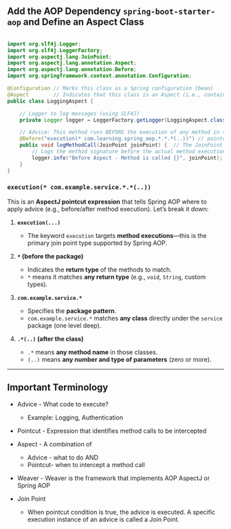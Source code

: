 ## Add the AOP Dependency `spring-boot-starter-aop` and Define an Aspect Class

``` java

import org.slf4j.Logger;
import org.slf4j.LoggerFactory;
import org.aspectj.lang.JoinPoint;
import org.aspectj.lang.annotation.Aspect;
import org.aspectj.lang.annotation.Before;
import org.springframework.context.annotation.Configuration;

@Configuration // Marks this class as a Spring configuration (bean)
@Aspect        // Indicates that this class is an Aspect (i.e., contains cross-cutting logic)
public class LoggingAspect {

    // Logger to log messages (using SLF4J)
    private Logger logger = LoggerFactory.getLogger(LoggingAspect.class);

    // Advice: This method runs BEFORE the execution of any method in the specified package
    @Before("execution(* com.learning.spring_aop.*.*.*(..))") // pointcut
    public void logMethodCall(JoinPoint joinPoint) {  // The JoinPoint gives info like method name and arguments.
        // Logs the method signature before the actual method execution
        logger.info("Before Aspect - Method is called {}", joinPoint);
    }
}


```

### `execution(* com.example.service.*.*(..))`

This is an **AspectJ pointcut expression** that tells Spring AOP where to apply advice (e.g., before/after method execution). Let’s break it down:

1. **`execution(...)`**

   * The keyword `execution` targets **method executions**—this is the primary join point type supported by Spring AOP.

2. **`*` (before the package)**

   * Indicates the **return type** of the methods to match.
   * `*` means it matches **any return type** (e.g., `void`, `String`, custom types).

3. **`com.example.service.*`**

   * Specifies the **package pattern**.
   * `com.example.service.*` matches **any class** directly under the `service` package (one level deep).

4. **`.*(..)` (after the class)**

   * `.*` means **any method name** in those classes.
   * `(..)` means **any number and type of parameters** (zero or more).

---

## Important Terminology

* Advice - What code to execute?
    * Example: Logging, Authentication

* Pointcut - Expression that identifies method calls to be intercepted
* Aspect - A combination of
  * Advice - what to do AND
  * Pointcut- when to intercept a method call

* Weaver - Weaver is the framework that implements AOP
AspectJ or Spring AOP
* Join Point
   * When pointcut condition is true, the advice is executed. A specific execution instance of an advice is called a Join Point.
